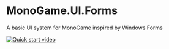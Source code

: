 # MonoGame.UI.Forms
A basic UI system for MonoGame inspired by Windows Forms

[![Quick start video](https://img.youtube.com/vi/N9whx5Cozog/0.jpg)](https://www.youtube.com/watch?v=N9whx5Cozog)
